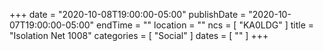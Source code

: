 +++
date = "2020-10-08T19:00:00-05:00"
publishDate = "2020-10-07T19:00:00-05:00"
endTime = ""
location = ""
ncs = [ "KA0LDG" ]
title = "Isolation Net 1008"
categories = [ "Social" ]
dates = [ "" ]
+++
